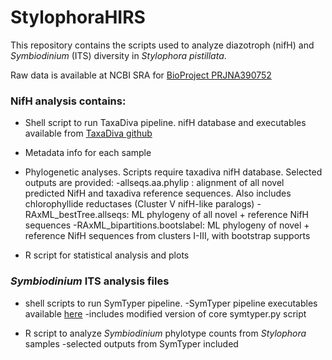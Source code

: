 # StylophoraHIRS

This repository contains the scripts used to analyze diazotroph (nifH) and *Symbiodinium* (ITS) diversity in *Stylophora pistillata*.

Raw data is available at NCBI SRA for [BioProject PRJNA390752](https://www.ncbi.nlm.nih.gov/bioproject/PRJNA390752)

### NifH analysis contains:
* Shell script to run TaxaDiva pipeline. nifH database and executables available from [TaxaDiva github](https://github.com/lavanyarishishwar/taxadiva/blob/master/README.md) 

* Metadata info for each sample

* Phylogenetic analyses. Scripts require taxadiva nifH database. Selected outputs are provided:
  -allseqs.aa.phylip : alignment of all novel predicted NifH and taxadiva reference sequences. Also includes chlorophyllide reductases (Cluster V nifH-like paralogs)
  -RAxML_bestTree.allseqs: ML phylogeny of all novel + reference NifH sequences
  -RAxML_bipartitions.bootslabel: ML phylogeny of novel + reference NifH sequences from clusters I-III, with bootstrap supports


* R script for statistical analysis and plots

### *Symbiodinium* ITS analysis files
* shell scripts to run SymTyper pipeline.
  -SymTyper pipeline executables available [here](https://github.com/UH-Bioinformatics/symTyper/tree/master/commands)
  -includes modified version of core symtyper.py script

* R script to analyze *Symbiodinium* phylotype counts from *Stylophora* samples
  -selected outputs from SymTyper included
